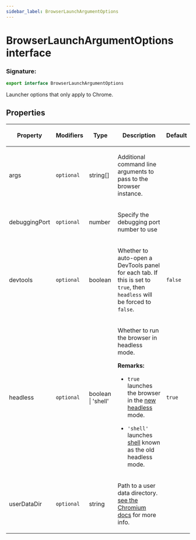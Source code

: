 ```yaml
---
sidebar_label: BrowserLaunchArgumentOptions
---
```


# BrowserLaunchArgumentOptions interface

### Signature:

```typescript
export interface BrowserLaunchArgumentOptions
```

Launcher options that only apply to Chrome.

## Properties

<table><thead><tr><th>

Property

</th><th>

Modifiers

</th><th>

Type

</th><th>

Description

</th><th>

Default

</th></tr></thead>
<tbody><tr><td>

<span id="args">args</span>

</td><td>

`optional`

</td><td>

string\[\]

</td><td>

Additional command line arguments to pass to the browser instance.

</td><td>

</td></tr>
<tr><td>

<span id="debuggingport">debuggingPort</span>

</td><td>

`optional`

</td><td>

number

</td><td>

Specify the debugging port number to use

</td><td>

</td></tr>
<tr><td>

<span id="devtools">devtools</span>

</td><td>

`optional`

</td><td>

boolean

</td><td>

Whether to auto-open a DevTools panel for each tab. If this is set to `true`, then `headless` will be forced to `false`.

</td><td>

`false`

</td></tr>
<tr><td>

<span id="headless">headless</span>

</td><td>

`optional`

</td><td>

boolean \| 'shell'

</td><td>

Whether to run the browser in headless mode.

**Remarks:**

- `true` launches the browser in the [new headless](https://developer.chrome.com/articles/new-headless/) mode.

- `'shell'` launches [shell](https://developer.chrome.com/blog/chrome-headless-shell) known as the old headless mode.

</td><td>

`true`

</td></tr>
<tr><td>

<span id="userdatadir">userDataDir</span>

</td><td>

`optional`

</td><td>

string

</td><td>

Path to a user data directory. [see the Chromium docs](https://chromium.googlesource.com/chromium/src/+/refs/heads/main/docs/user_data_dir.md) for more info.

</td><td>

</td></tr>
</tbody></table>

